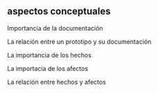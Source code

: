 ## **aspectos conceptuales**

Importancia de la documentación

La relación entre un prototipo y su documentación

La importancia de los hechos

La importacia de los afectos

La relación entre hechos y afectos

